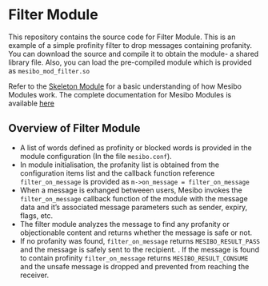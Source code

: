 # Filter Module

This repository contains the source code for Filter Module. This is an example of a simple profinity filter to drop messages containing profanity. You can download the source and compile it to obtain the module- a shared library file. Also, you can load the pre-compiled module which is provided as `mesibo_mod_filter.so`

Refer to the [Skeleton Module](https://github.com/Nagendra1997/mesibo-documentation/blob/master/skeleton.md) for a basic understanding of how Mesibo Modules work. The complete documentation for Mesibo Modules is available [here](https://mesibo.com/documentation/loadable-modules/)

## Overview of Filter Module
- A list of words defined as profinity or blocked words is provided in the module configuration (In the file `mesibo.conf`).
- In module initialisation, the profanity list is obtained from the configuration items list and the callback function reference `filter_on_message` is provided as `m->on_message = filter_on_message`
- When a message is exhanged betweeen users, Mesibo invokes the `filter_on_message` callback function of the module with the message data and it’s associated message parameters such as sender, expiry, flags, etc.
- The filter module analyzes the message to find any profanity or objectionable content and returns whether the message is safe or not.
- If no profanity was found, `filter_on_message` returns `MESIBO_RESULT_PASS` and the message is safely sent to the recipient. . If the message is found to contain profinity `filter_on_message` returns `MESIBO_RESULT_CONSUME` and the unsafe message is dropped and prevented from reaching the receiver.
